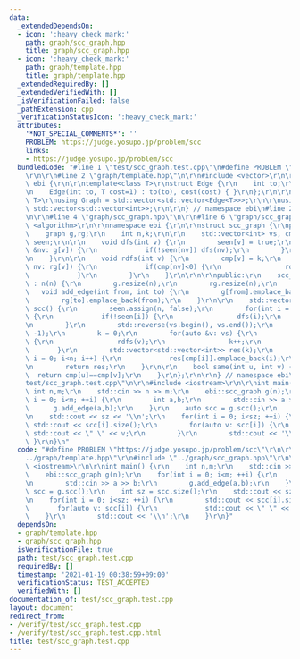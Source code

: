 ```yaml
---
data:
  _extendedDependsOn:
  - icon: ':heavy_check_mark:'
    path: graph/scc_graph.hpp
    title: graph/scc_graph.hpp
  - icon: ':heavy_check_mark:'
    path: graph/template.hpp
    title: graph/template.hpp
  _extendedRequiredBy: []
  _extendedVerifiedWith: []
  _isVerificationFailed: false
  _pathExtension: cpp
  _verificationStatusIcon: ':heavy_check_mark:'
  attributes:
    '*NOT_SPECIAL_COMMENTS*': ''
    PROBLEM: https://judge.yosupo.jp/problem/scc
    links:
    - https://judge.yosupo.jp/problem/scc
  bundledCode: "#line 1 \"test/scc_graph.test.cpp\"\n#define PROBLEM \"https://judge.yosupo.jp/problem/scc\"\
    \r\n\r\n#line 2 \"graph/template.hpp\"\n\r\n#include <vector>\r\n\r\nnamespace\
    \ ebi {\r\n\r\ntemplate<class T>\r\nstruct Edge {\r\n    int to;\r\n    T cost;\r\
    \n    Edge(int to, T cost=1) : to(to), cost(cost) { }\r\n};\r\n\r\ntemplate<class\
    \ T>\r\nusing Graph = std::vector<std::vector<Edge<T>>>;\r\n\r\nusing graph =\
    \ std::vector<std::vector<int>>;\r\n\r\n} // namespace ebi\n#line 2 \"graph/scc_graph.hpp\"\
    \n\r\n#line 4 \"graph/scc_graph.hpp\"\n\r\n#line 6 \"graph/scc_graph.hpp\"\n#include\
    \ <algorithm>\r\n\r\nnamespace ebi {\r\n\r\nstruct scc_graph {\r\nprivate:\r\n\
    \    graph g,rg;\r\n    int n,k;\r\n\r\n    std::vector<int> vs, cmp;\r\n    std::vector<bool>\
    \ seen;\r\n\r\n    void dfs(int v) {\r\n        seen[v] = true;\r\n        for(auto\
    \ &nv: g[v]) {\r\n            if(!seen[nv]) dfs(nv);\r\n        }\r\n        vs.emplace_back(v);\r\
    \n    }\r\n\r\n    void rdfs(int v) {\r\n        cmp[v] = k;\r\n        for(auto\
    \ nv: rg[v]) {\r\n            if(cmp[nv]<0) {\r\n                rdfs(nv);\r\n\
    \            }\r\n        }\r\n    }\r\n\r\n\r\npublic:\r\n    scc_graph(int n)\
    \ : n(n) {\r\n        g.resize(n);\r\n        rg.resize(n);\r\n    }\r\n\r\n \
    \   void add_edge(int from, int to) {\r\n        g[from].emplace_back(to);\r\n\
    \        rg[to].emplace_back(from);\r\n    }\r\n\r\n    std::vector<std::vector<int>>\
    \ scc() {\r\n        seen.assign(n, false);\r\n        for(int i = 0; i<n; i++)\
    \ {\r\n            if(!seen[i]) {\r\n                dfs(i);\r\n            }\r\
    \n        }\r\n        std::reverse(vs.begin(), vs.end());\r\n        cmp.assign(n,\
    \ -1);\r\n        k = 0;\r\n        for(auto &v: vs) {\r\n            if(cmp[v]<0)\
    \ {\r\n                rdfs(v);\r\n                k++;\r\n            }\r\n \
    \       }\r\n        std::vector<std::vector<int>> res(k);\r\n        for(int\
    \ i = 0; i<n; i++) {\r\n            res[cmp[i]].emplace_back(i);\r\n        }\r\
    \n        return res;\r\n    }\r\n\r\n    bool same(int u, int v) {\r\n      \
    \  return cmp[u]==cmp[v];\r\n    }\r\n};\r\n\r\n} // namespace ebi\n#line 5 \"\
    test/scc_graph.test.cpp\"\n\r\n#include <iostream>\r\n\r\nint main() {\r\n   \
    \ int n,m;\r\n    std::cin >> n >> m;\r\n    ebi::scc_graph g(n);\r\n    for(int\
    \ i = 0; i<m; ++i) {\r\n        int a,b;\r\n        std::cin >> a >> b;\r\n  \
    \      g.add_edge(a,b);\r\n    }\r\n    auto scc = g.scc();\r\n    int sz = scc.size();\r\
    \n    std::cout << sz << '\\n';\r\n    for(int i = 0; i<sz; ++i) {\r\n       \
    \ std::cout << scc[i].size();\r\n        for(auto v: scc[i]) {\r\n           \
    \ std::cout << \" \" << v;\r\n        }\r\n        std::cout << '\\n';\r\n   \
    \ }\r\n}\n"
  code: "#define PROBLEM \"https://judge.yosupo.jp/problem/scc\"\r\n\r\n#include \"\
    ../graph/template.hpp\"\r\n#include \"../graph/scc_graph.hpp\"\r\n\r\n#include\
    \ <iostream>\r\n\r\nint main() {\r\n    int n,m;\r\n    std::cin >> n >> m;\r\n\
    \    ebi::scc_graph g(n);\r\n    for(int i = 0; i<m; ++i) {\r\n        int a,b;\r\
    \n        std::cin >> a >> b;\r\n        g.add_edge(a,b);\r\n    }\r\n    auto\
    \ scc = g.scc();\r\n    int sz = scc.size();\r\n    std::cout << sz << '\\n';\r\
    \n    for(int i = 0; i<sz; ++i) {\r\n        std::cout << scc[i].size();\r\n \
    \       for(auto v: scc[i]) {\r\n            std::cout << \" \" << v;\r\n    \
    \    }\r\n        std::cout << '\\n';\r\n    }\r\n}"
  dependsOn:
  - graph/template.hpp
  - graph/scc_graph.hpp
  isVerificationFile: true
  path: test/scc_graph.test.cpp
  requiredBy: []
  timestamp: '2021-01-19 00:38:59+09:00'
  verificationStatus: TEST_ACCEPTED
  verifiedWith: []
documentation_of: test/scc_graph.test.cpp
layout: document
redirect_from:
- /verify/test/scc_graph.test.cpp
- /verify/test/scc_graph.test.cpp.html
title: test/scc_graph.test.cpp
---
```

